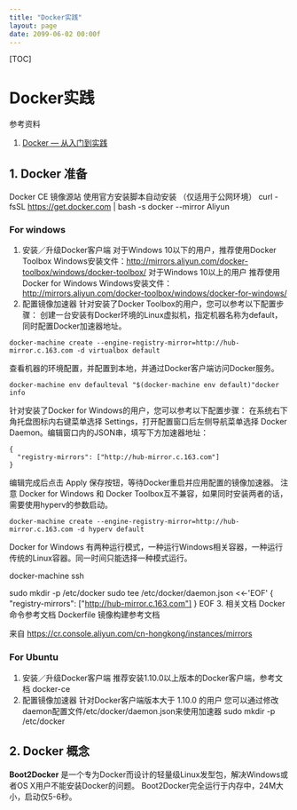 ```yaml
---
title: "Docker实践"
layout: page
date: 2099-06-02 00:00f
---
```

[TOC]
# Docker实践

参考资料 
1. [Docker — 从入门到实践](https://yeasy.gitbooks.io/docker_practice/content/
)

## 1. Docker 准备
Docker CE 镜像源站
使用官方安装脚本自动安装 （仅适用于公网环境）
curl -fsSL https://get.docker.com | bash -s docker --mirror Aliyun

### For windows 
1. 安装／升级Docker客户端
对于Windows 10以下的用户，推荐使用Docker Toolbox
Windows安装文件：http://mirrors.aliyun.com/docker-toolbox/windows/docker-toolbox/
对于Windows 10以上的用户 推荐使用Docker for Windows
Windows安装文件：http://mirrors.aliyun.com/docker-toolbox/windows/docker-for-windows/
2. 配置镜像加速器
针对安装了Docker Toolbox的用户，您可以参考以下配置步骤：
创建一台安装有Docker环境的Linux虚拟机，指定机器名称为default，同时配置Docker加速器地址。
```shell
docker-machine create --engine-registry-mirror=http://hub-mirror.c.163.com -d virtualbox default
```
查看机器的环境配置，并配置到本地，并通过Docker客户端访问Docker服务。
```shell
docker-machine env defaulteval "$(docker-machine env default)"docker info
```
针对安装了Docker for Windows的用户，您可以参考以下配置步骤：
在系统右下角托盘图标内右键菜单选择 Settings，打开配置窗口后左侧导航菜单选择 Docker Daemon。编辑窗口内的JSON串，填写下方加速器地址：
```shelkl
{
  "registry-mirrors": ["http://hub-mirror.c.163.com"]
}
```
编辑完成后点击 Apply 保存按钮，等待Docker重启并应用配置的镜像加速器。
注意
Docker for Windows 和 Docker Toolbox互不兼容，如果同时安装两者的话，需要使用hyperv的参数启动。
```shell 
docker-machine create --engine-registry-mirror=http://hub-mirror.c.163.com -d hyperv default
```
Docker for Windows 有两种运行模式，一种运行Windows相关容器，一种运行传统的Linux容器。同一时间只能选择一种模式运行。


docker-machine ssh 

sudo mkdir -p /etc/docker
sudo tee /etc/docker/daemon.json <<-'EOF'
{
  "registry-mirrors": ["http://hub-mirror.c.163.com"]
}
EOF
3.  相关文档
Docker 命令参考文档
Dockerfile 镜像构建参考文档

来自 <https://cr.console.aliyun.com/cn-hongkong/instances/mirrors> 

###  For Ubuntu
1. 安装／升级Docker客户端
推荐安装1.10.0以上版本的Docker客户端，参考文档 docker-ce
2. 配置镜像加速器
针对Docker客户端版本大于 1.10.0 的用户
您可以通过修改daemon配置文件/etc/docker/daemon.json来使用加速器
sudo mkdir -p /etc/docker


## 2. Docker 概念

**Boot2Docker** 是一个专为Docker而设计的轻量级Linux发型包，解决Windows或者OS X用户不能安装Docker的问题。 Boot2Docker完全运行于内存中，24M大小，启动仅5-6秒。